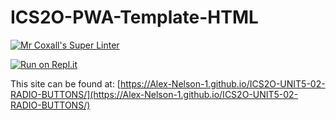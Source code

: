 # ICS2O-PWA-Template-HTML

[![Mr Coxall's Super Linter](https://github.com/Alex-Nelson-1/ICS2O-UNIT5-02-RADIO-BUTTONS/workflows/Mr%20Coxall's%20Super%20Linter/badge.svg)](https://github.com/Alex-Nelson-1/ICS2O-UNIT5-02-RADIO-BUTTONS/actions)

[![Run on Repl.it](https://repl.it/badge/github/Alex-Nelson-1/ICS2O-UNIT5-02-RADIO-BUTTONS)](https://repl.it/github/Alex-Nelson-1/ICS2O-UNIT5-02-RADIO-BUTTONS)

This site can be found at: [https://Alex-Nelson-1.github.io/ICS2O-UNIT5-02-RADIO-BUTTONS/](https://Alex-Nelson-1.github.io/ICS2O-UNIT5-02-RADIO-BUTTONS/)
